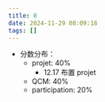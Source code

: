```yaml
---
title: 0
date: 2024-11-29 08:09:18
tags: []
---
```

- 分数分布：
    - projet: 40%
        - 12.17 布置 projet
    - QCM: 40%
    - participation: 20%
